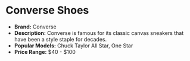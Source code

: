 # Converse Shoes

- **Brand:** Converse
- **Description:** Converse is famous for its classic canvas sneakers that have been a style staple for decades.
- **Popular Models:** Chuck Taylor All Star, One Star
- **Price Range:** $40 - $100

